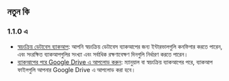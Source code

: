## নতুন কি

### 1.1.0 এ
* [স্বয়ংক্রিয় ডেটাবেস ব্যাকআপ](https://youtube.com/shorts/dWePWDncx0k): আপনি স্বয়ংক্রিয় ডেটাবেস ব্যাকআপের জন্য ইন্টারভালগুলি কনফিগার করতে পারেন, এবং সংরক্ষিত ব্যাকআপগুলির সংখ্যা এবং সর্বাধিক রক্ষণাবেক্ষণ দিনগুলি নির্ধারণ করতে পারেন।
* [ব্যাকআপের পরে Google Drive এ আপলোড করুন](https://youtu.be/hOJdtKElLuw): ম্যানুয়াল বা স্বয়ংক্রিয় ব্যাকআপের পরে, ব্যাকআপ ফাইলগুলি আপনার Google Drive এ আপলোড করা হবে।